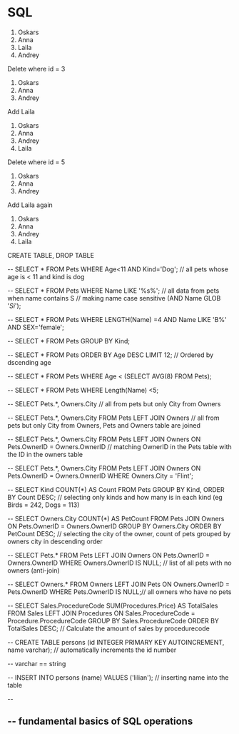 # SQL

1. Oskars
2. Anna
3. Laila
4. Andrey

Delete where id = 3

1. Oskars
2. Anna
4. Andrey

Add Laila

1. Oskars
2. Anna
4. Andrey
5. Laila

Delete where id = 5

1. Oskars
2. Anna
4. Andrey

Add Laila again

1. Oskars
2. Anna
4. Andrey
6. Laila


CREATE TABLE, DROP TABLE

-- SELECT * FROM Pets WHERE Age<11 AND Kind='Dog'; // all pets whose age is < 11 and kind is dog 

-- SELECT * FROM Pets WHERE Name LIKE '%s%'; // all data from pets when name contains S // making name case sensitive (AND Name GLOB '*Si*');

-- SELECT * FROM Pets WHERE LENGTH(Name) =4 AND Name LIKE 'B%' AND SEX='female';

-- SELECT * FROM Pets GROUP BY Kind;

-- SELECT * FROM Pets ORDER BY Age DESC LIMIT 12; // Ordered by dscending age 

-- SELECT * FROM Pets WHERE Age < (SELECT AVG(8) FROM Pets);

-- SELECT * FROM Pets WHERE Length(Name) <5;

-- SELECT Pets.*, Owners.City // all from pets but only City from Owners

-- SELECT Pets.*, Owners.City FROM Pets LEFT JOIN Owners //  all from pets but only City from Owners, Pets and Owners table are joined

-- SELECT Pets.*, Owners.City FROM Pets LEFT JOIN Owners ON Pets.OwnerID = Owners.OwnerID // matching OwnerID in the Pets table with the ID in the owners table

-- SELECT Pets.*, Owners.City FROM Pets LEFT JOIN Owners ON Pets.OwnerID = Owners.OwnerID WHERE Owners.City = 'Flint';

-- SELECT Kind COUNT(*) AS Count FROM Pets GROUP BY Kind, ORDER BY Count DESC; // selecting only kinds and how many is in each kind (eg Birds = 242, Dogs = 113)

-- SELECT Owners.City COUNT(*) AS PetCount FROM Pets JOIN Owners ON Pets.OwnerID = Owners.OwnerID GROUP BY Owners.City ORDER BY PetCount DESC; // selecting the city of the owner, count of pets grouped by owners city in descending order

-- SELECT Pets.* FROM Pets LEFT JOIN Owners ON Pets.OwnerID = Owners.OwnerID WHERE Owners.OwnerID IS NULL; // list of all pets with no owners (anti-join)

-- SELECT Owners.* FROM Owners LEFT JOIN Pets ON Owners.OwnerID = Pets.OwnerID WHERE Pets.OwnerID IS NULL;// all owners who have no pets 

-- SELECT Sales.ProcedureCode SUM(Procedures.Price) AS TotalSales FROM Sales LEFT JOIN Procedures ON Sales.ProcedureCode = Procedure.ProcedureCode GROUP BY Sales.ProcedureCode ORDER BY TotalSales DESC; // Calculate the amount of sales by procedurecode

-- CREATE TABLE persons (id INTEGER PRIMARY KEY AUTOINCREMENT, name varchar); // automatically increments the id number

-- varchar == string

--  INSERT INTO persons (name) VALUES ('lilian'); // inserting name into the table 

-- 

-- fundamental basics of SQL operations
--
